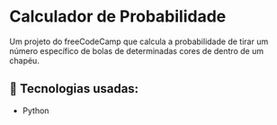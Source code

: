 # Calculador de Probabilidade

Um projeto do freeCodeCamp que calcula a probabilidade de tirar um número específico de bolas de determinadas cores de dentro de um chapéu.

## 📌 Tecnologias usadas:
- Python
